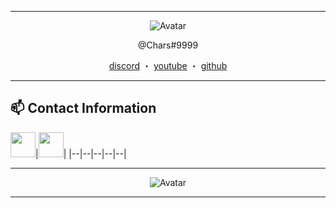 ------
<p align="center">  
  <img src="https://cdn.discordapp.com/avatars/818329923492118541/a_1776609d7d0e82eef69e1251303dbb52.gif?size=128" alt="Avatar">
</p>
<p align="center">
    @Chars#9999
<p align="center">
</p>
<p align="center">
<a href="https://discord.com/users/818329923492118541">discord</a>
    ・
    <a href="https://www.youtube.com/chars">youtube</a>
    ・
    <a href="https://github.com/CharsDoesDev">github</a>
</p>

<p align="center">  

<!--END_SECTION:waka-->

-----

## 📫 Contact Information
<a href="https://www.youtube.com/chars"><img src="https://cdn2.iconfinder.com/data/icons/social-media-icon-set-6/94/youtube-256.png" width="40"></a>|<a href="https://discord.gg/logo"><img src="https://cdn0.iconfinder.com/data/icons/free-social-media-set/24/discord-512.png" width="40"></a>|
|--|--|--|--|--|

-----

<p align="center">  
  <img src="https://discord.c99.nl/widget/theme-1/818329923492118541.png" alt="Avatar">
</p>

-----
